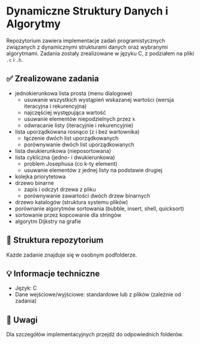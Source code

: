 # Dynamiczne Struktury Danych i Algorytmy

Repozytorium zawiera implementacje zadań programistycznych związanych z dynamicznymi strukturami danych oraz wybranymi algorytmami. Zadania zostały zrealizowane w języku C, z podziałem na pliki `.c` i `.h`.

## ✅ Zrealizowane zadania

- jednokierunkowa lista prosta (menu dialogowe)
    - usuwanie wszystkich wystąpień wskazanej wartości (wersja iteracyjna i rekurencyjna)
    -  najczęściej występująca wartość
    -  usuwanie elementów niepodzielnych przez `k`
    -  odwracanie listy (iteracyjnie i rekurencyjnie)
- lista uporządkowana rosnąco (z i bez wartownika)
    - łączenie dwóch list uporządkowanych
    - porównywanie dwóch list uporządkowanych
- lista dwukierunkowa (nieposortowana)
- lista cykliczna (jedno- i dwukierunkowa)
    - problem Josephusa (co k-ty element)
    -  usuwanie elementów z jednej listy na podstawie drugiej
- kolejka priorytetowa
- drzewo binarne
    - zapis i odczyt drzewa z pliku
    - porównywanie zawartości dwóch drzew binarnych
-  drzewo katalogów (struktura systemu plików)
-  porównanie algorytmów sortowania (bubble, insert, shell, quicksort)
- sortowanie przez kopcowanie dla stringów
-  algorytm Dijkstry na grafie

## 📁 Struktura repozytorium

Każde zadanie znajduje się w osobnym podfolderze.

## 💡 Informacje techniczne

- Język: C
- Dane wejściowe/wyjściowe: standardowe lub z plików (zależnie od zadania)

## 📌 Uwagi

Dla szczegółów implementacyjnych przejdź do odpowiednich folderów.
